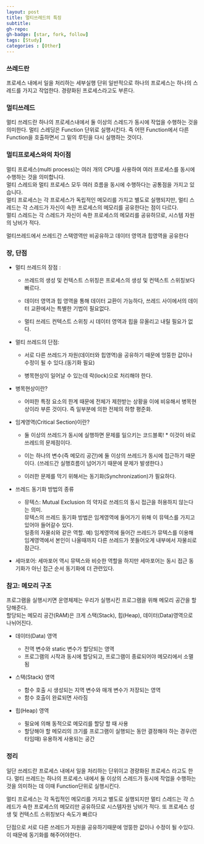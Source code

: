 ```yaml
---
layout: post
title: 멀티쓰레드의 특징
subtitle: 
gh-repo: 
gh-badge: [star, fork, follow]
tags: [Study]
categories : [Other]
---
```


### 쓰레드란
프로세스 내에서 일을 처리하는 세부실행 단위
일반적으로 하나의 프로세스는 하나의 스레드를 가지고 작업한다.
경량화된 프로세스라고도 부른다.

### 멀티쓰레드
멀티 쓰레드란 하나의 프로세스내에서 둘 이상의 스레드가 동시에 작업을 수행하는 것을 의미한다.
멀티 스레딩은 Function 단위로 실행시킨다.
즉 어떤 Function에서 다른 Function을 호출하면서 그 밑의 루틴을 다시 실행하는 것이다.

### 멀티프로세스와의 차이점
멀티 프로세스(multi process)는 여러 개의 CPU를 사용하여 여러 프로세스를 동시에 수행하는 것을 의미합니다.  
멀티 스레드와 멀티 프로세스 모두 여러 흐름을 동시에 수행하다는 공통점을 가지고 있습니다.  
멀티 프로세스는 각 프로세스가 독립적인 메모리를 가지고 별도로 실행되지만, 멀티 스레드는 각 스레드가 자신이 속한 프로세스의 메모리를 공유한다는 점이 다르다.  
멀티 스레드는 각 스레드가 자신이 속한 프로세스의 메모리를 공유하므로, 시스템 자원의 낭비가 적다.

멀티쓰레드에서 쓰레드간 스택영역만 비공유하고 데이터 영역과 힙영역을 공유한다

### 장, 단점

* 멀티 쓰레드의 장점 :
    - 쓰레드의 생성 및 컨텍스트 스위칭은 프로세스의 생성 및 컨텍스트 스위칭보다 빠르다.

    - 데이터 영역과 힙 영역을 통해 데이터 교환이 가능하다, 쓰레드 사이에서의 데이터 교환에서는 특별한 기법이 필요없다.

    - 멀티 쓰레드 컨텍스트 스위칭 시 데이터 영역과 힙을 뮤올리고 내릴 필요가 없다.

* 멀티 쓰레드의 단점:  
    - 서로 다른 쓰레드가 자원(데이터와 힙영역)을 공유하기 때문에 엉뚱한 값이나 수정이 될 수 있다.(동기화 필요)

    - 병목현상이 일어날 수 있는데 락(lock)으로 처리해야 한다.

* 병목현상이란?
    - 어떠한 특정 요소의 한계 때문에 전체가 제한받는 상황을 이에 비유해서 병목현상이라 부른 것이다. 즉 일부분에 의한 전체의 하향 평준화.

* 임계영역(Critical Section)이란?

    - 둘 이상의 쓰레드가 동시에 실행하면 문제를 일으키는 코드블록! * 이것이 바로 쓰레드의 문제점이다.

    - 이는 하나의 변수(즉 메모리 공간)에 둘 이상의 쓰레드가 동시에 접근하기 때문이다. (쓰레드간 실행흐름이 넘어가기 때문에 문제가 발생한다.)

    - 이러한 문제를 막기 위해서는 동기화(Synchronization)가 필요하다. 

* 쓰레드 동기화 방법의 종류

    - 뮤텍스: Mutual Exclusion 의 약자로 쓰레드의 동시 접근을 허용하지 않는다는 의미.   
뮤텍스의 쓰레드 동기화 방법은 임계영역에 들어가기 위해 이 뮤텍스를 가지고 있어야 들어갈수 있다.  
일종의 자물쇠와 같은 역할. 예) 임계영역에 들어간 쓰레드가 뮤텍스를 이용해 임계영역에서 본인이 나올때까지 다른 쓰레드가 못들어오게 내부에서 자물쇠로 잠근다.  
    
- 세마포어: 세마포어 역시 뮤텍스와 비슷한 역할을 하지만 세마포어는 동시 접근 동기화가 아닌 접근 순서 동기화에 더 관련있다.

### 참고: 메모리 구조
프로그램을 실행시키면 운영체제는 우리가 실행시킨 프로그램을 위해 메모리 공간을 할당해준다.  
할당되는 메모리 공간(RAM)은 크게 스택(Stack), 힙(Heap), 데이터(Data)영역으로 나뉘어진다.  

* 데이터(Data) 영역
    - 전역 변수와 static 변수가 할당되는 영역
    - 프로그램의 시작과 동시에 할당되고, 프로그램이 종료되어야 메모리에서 소멸됨

* 스택(Stack) 영역
    - 함수 호출 시 생성되는 지역 변수와 매개 변수가 저장되는 영역
    - 함수 호출이 완료되면 사라짐

* 힙(Heap) 영역
    - 필요에 의해 동적으로 메모리를 할당 할 때 사용
    - 할당해야 할 메모리의 크기를 프로그램이 실행되는 동안 결정해야 하는 경우(런 타임때) 유용하게 사용되는 공간

### 정리

일단 쓰레드란 프로세스 내에서 일을 처리하는 단위이고 경량화된 프로세스 라고도 한다.
멀티 쓰레드는 하나의 프로세스 내에서 둘 이상의 스레드가 동시에 작업을 수행하는 것을 의미하는 데 이때 Function단위로 실행시킨다.

멀티 프로세스는 각 독립적인 메모리를 가지고 별도로 실행되지만 멀티 스레드는 각 스레드가 속한 프로세스의 메모리만 공유하므로 시스템자원 낭비가 적다.
또 프로세스 성생 및 컨텍스트 스위칭보다 속도가 빠르다

단점으로 서로 다른 쓰레드가 자원을 공유하기때문에 엉뚱한 값이나 수정이 될 수있다.
이 때문에 동기화를 해주어야한다.